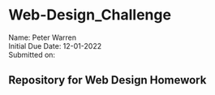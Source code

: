 # Web-Design_Challenge

Name: Peter Warren\
Initial Due Date: 12-01-2022\
Submitted on:

## Repository for Web Design Homework